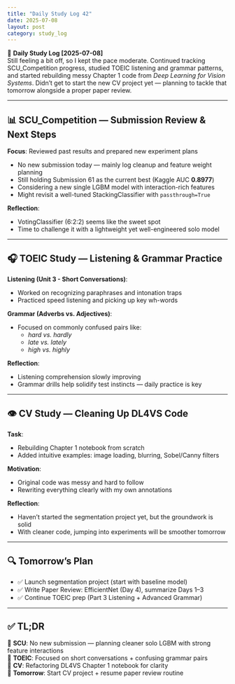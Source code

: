 ```yaml
---
title: "Daily Study Log 42"
date: 2025-07-08
layout: post
category: study_log
---
```


🧠 **Daily Study Log [2025-07-08]**  
Still feeling a bit off, so I kept the pace moderate. Continued tracking SCU_Competition progress, studied TOEIC listening and grammar patterns, and started rebuilding messy Chapter 1 code from *Deep Learning for Vision Systems*. Didn’t get to start the new CV project yet — planning to tackle that tomorrow alongside a proper paper review.

---

## 📊 SCU_Competition — Submission Review & Next Steps

**Focus**: Reviewed past results and prepared new experiment plans  
- No new submission today — mainly log cleanup and feature weight planning  
- Still holding Submission 61 as the current best (Kaggle AUC **0.8977**)  
- Considering a new single LGBM model with interaction-rich features  
- Might revisit a well-tuned StackingClassifier with `passthrough=True`  

**Reflection**:  
- VotingClassifier (6:2:2) seems like the sweet spot  
- Time to challenge it with a lightweight yet well-engineered solo model  

---

## 🎧 TOEIC Study — Listening & Grammar Practice

**Listening (Unit 3 - Short Conversations)**:  
- Worked on recognizing paraphrases and intonation traps  
- Practiced speed listening and picking up key wh-words  

**Grammar (Adverbs vs. Adjectives)**:  
- Focused on commonly confused pairs like:  
  - *hard vs. hardly*  
  - *late vs. lately*  
  - *high vs. highly*  

**Reflection**:  
- Listening comprehension slowly improving  
- Grammar drills help solidify test instincts — daily practice is key  

---

## 👁️ CV Study — Cleaning Up DL4VS Code

**Task**:  
- Rebuilding Chapter 1 notebook from scratch  
- Added intuitive examples: image loading, blurring, Sobel/Canny filters  

**Motivation**:  
- Original code was messy and hard to follow  
- Rewriting everything clearly with my own annotations  

**Reflection**:  
- Haven’t started the segmentation project yet, but the groundwork is solid  
- With cleaner code, jumping into experiments will be smoother tomorrow  

---

## 🔍 Tomorrow’s Plan

- ✅ Launch segmentation project (start with baseline model)  
- ✅ Write Paper Review: EfficientNet (Day 4), summarize Days 1–3  
- ✅ Continue TOEIC prep (Part 3 Listening + Advanced Grammar)  

---

## ✅ TL;DR

📍 **SCU**: No new submission — planning cleaner solo LGBM with strong feature interactions  
📍 **TOEIC**: Focused on short conversations + confusing grammar pairs  
📍 **CV**: Refactoring DL4VS Chapter 1 notebook for clarity  
📍 **Tomorrow**: Start CV project + resume paper review routine
